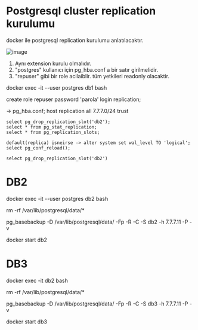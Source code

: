 

# Postgresql cluster replication kurulumu

docker ile postgresql replication kurulumu anlatılacaktır. 


![image](https://user-images.githubusercontent.com/9527118/155673474-f1e87e5c-899c-4b69-b1e4-351faa27c16b.png)


1. Aynı extension kurulu olmalıdır. 
2. "postgres" kullanıcı için pg_hba.conf a bir satır girilmelidir.
3. "repuser" gibi bir role acilaiblir. tüm yetkileri readonly olacaktir. 
  

docker exec -it --user postgres db1 bash

create role repuser password 'parola' login replication;

-> pg_hba.conf;
host   replication     all             7.7.7.0/24              trust
  


```
select pg_drop_replication_slot('db2');
select * from pg_stat_replication;
select * from pg_replication_slots;

default(replica) isneirse -> alter system set wal_level TO 'logical';
select pg_conf_reload();

select pg_drop_replication_slot('db2')
```


# DB2
docker exec -it --user postgres db2 bash 

rm -rf /var/lib/postgresql/data/*

pg_basebackup  -D /var/lib/postgresql/data/ -Fp -R -C -S db2 -h 7.7.7.11 -P -v

docker start db2 


# DB3

docker exec -it db2 bash 

rm -rf /var/lib/postgresql/data/*

pg_basebackup  -D /var/lib/postgresql/data/ -Fp -R -C -S db3 -h 7.7.7.11 -P -v

docker start db3

